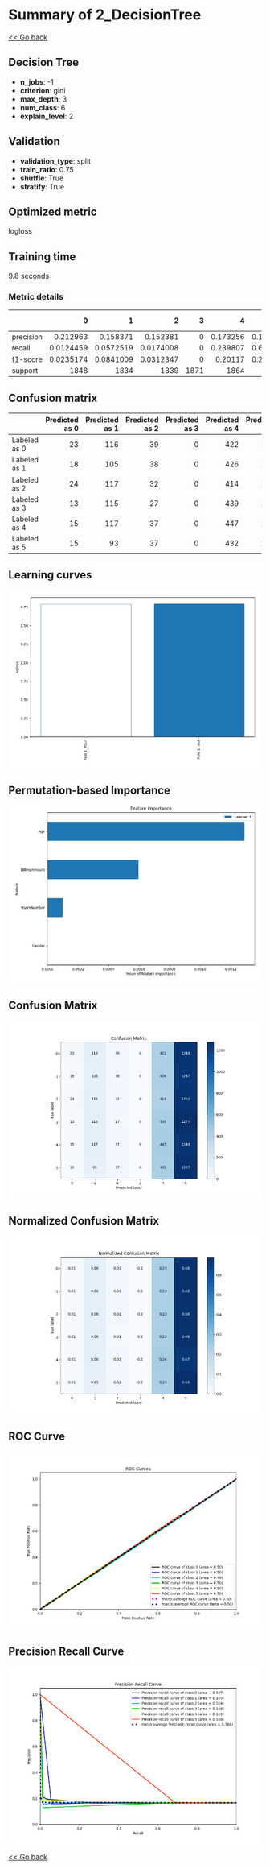 # Summary of 2_DecisionTree

[<< Go back](../README.md)


## Decision Tree
- **n_jobs**: -1
- **criterion**: gini
- **max_depth**: 3
- **num_class**: 6
- **explain_level**: 2

## Validation
 - **validation_type**: split
 - **train_ratio**: 0.75
 - **shuffle**: True
 - **stratify**: True

## Optimized metric
logloss

## Training time

9.8 seconds

### Metric details
|           |            0 |            1 |            2 |    3 |           4 |           5 |   accuracy |    macro avg |   weighted avg |   logloss |
|:----------|-------------:|-------------:|-------------:|-----:|------------:|------------:|-----------:|-------------:|---------------:|----------:|
| precision |    0.212963  |    0.158371  |    0.152381  |    0 |    0.173256 |    0.168059 |   0.168829 |     0.144172 |       0.143882 |   1.79253 |
| recall    |    0.0124459 |    0.0572519 |    0.0174008 |    0 |    0.239807 |    0.687093 |   0.168829 |     0.169    |       0.168829 |   1.79253 |
| f1-score  |    0.0235174 |    0.0841009 |    0.0312347 |    0 |    0.20117  |    0.270063 |   0.168829 |     0.101681 |       0.101632 |   1.79253 |
| support   | 1848         | 1834         | 1839         | 1871 | 1864        | 1844        |   0.168829 | 11100        |   11100        |   1.79253 |


## Confusion matrix
|              |   Predicted as 0 |   Predicted as 1 |   Predicted as 2 |   Predicted as 3 |   Predicted as 4 |   Predicted as 5 |
|:-------------|-----------------:|-----------------:|-----------------:|-----------------:|-----------------:|-----------------:|
| Labeled as 0 |               23 |              116 |               39 |                0 |              422 |             1248 |
| Labeled as 1 |               18 |              105 |               38 |                0 |              426 |             1247 |
| Labeled as 2 |               24 |              117 |               32 |                0 |              414 |             1252 |
| Labeled as 3 |               13 |              115 |               27 |                0 |              439 |             1277 |
| Labeled as 4 |               15 |              117 |               37 |                0 |              447 |             1248 |
| Labeled as 5 |               15 |               93 |               37 |                0 |              432 |             1267 |

## Learning curves
![Learning curves](learning_curves.png)

## Permutation-based Importance
![Permutation-based Importance](permutation_importance.png)
## Confusion Matrix

![Confusion Matrix](confusion_matrix.png)


## Normalized Confusion Matrix

![Normalized Confusion Matrix](confusion_matrix_normalized.png)


## ROC Curve

![ROC Curve](roc_curve.png)


## Precision Recall Curve

![Precision Recall Curve](precision_recall_curve.png)



[<< Go back](../README.md)
